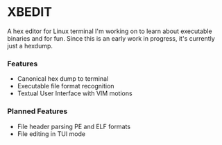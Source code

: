 # XBEDIT
A hex editor for Linux terminal I'm working on to learn about executable binaries and for fun.
Since this is an early work in progress, it's currently just a hexdump.

### Features
- Canonical hex dump to terminal
- Executable file format recognition
- Textual User Interface with VIM motions

### Planned Features
- File header parsing PE and ELF formats
- File editing in TUI mode

